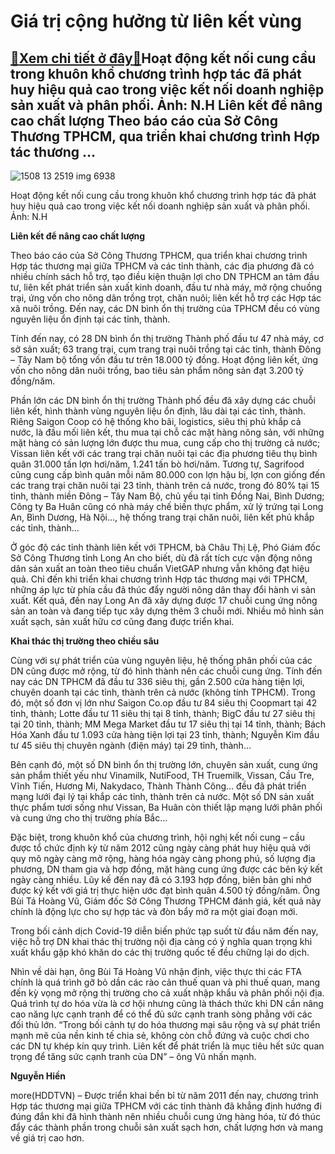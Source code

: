 Giá trị cộng hưởng từ liên kết vùng
===================================

[:gift:Xem chi tiết ở đây:gift:](https://hddtvn.com/gia-tri-cong-huong-tu-lien-ket-vung/)Hoạt động kết nối cung cầu trong khuôn khổ chương trình hợp tác đã phát huy hiệu quả cao trong việc kết nối doanh nghiệp sản xuất và phân phối. Ảnh: N.H Liên kết để nâng cao chất lượng Theo báo cáo của Sở Công Thương TPHCM, qua triển khai chương trình Hợp tác thương …
----------------------------------------------------------------------------------------------------------------------------------------------------------------------------------------------------------------------------------------------------------------------------





![1508 13 2519 img 6938](https://hddtvn.com/wp-content/uploads/2021/01/1508_13-_2519_IMG_6938.jpg "undefined")


Hoạt động kết nối cung cầu trong khuôn khổ chương trình hợp tác đã phát huy hiệu quả cao trong việc kết nối doanh nghiệp sản xuất và phân phối. Ảnh: N.H



**Liên kết để nâng cao chất lượng**


Theo báo cáo của Sở Công Thương TPHCM, qua triển khai chương trình Hợp tác thương mại giữa TPHCM và các tỉnh thành, các địa phương đã có nhiều chính sách hỗ trợ, tạo điều kiện thuận lợi cho DN TPHCM an tâm đầu tư, liên kết phát triển sản xuất kinh doanh, đầu tư nhà máy, mở rộng chuồng trại, ứng vốn cho nông dân trồng trọt, chăn nuôi; liên kết hỗ trợ các Hợp tác xã nuôi trồng. Đến nay, các DN bình ổn thị trường của TPHCM đều có vùng nguyên liệu ổn định tại các tỉnh, thành.


Tính đến nay, có 28 DN bình ổn thị trường Thành phố đầu tư 47 nhà máy, cơ sở sản xuất; 63 trang trại, cụm trang trại nuôi trồng tại các tỉnh, thành Đông – Tây Nam bộ tổng vốn đầu tư trên 18.000 tỷ đồng. Hoạt động liên kết, ứng vốn cho nông dân nuôi trồng, bao tiêu sản phẩm nông sản đạt 3.200 tỷ đồng/năm.


Phần lớn các DN bình ổn thị trường Thành phố đều đã xây dựng các chuỗi liên kết, hình thành vùng nguyên liệu ổn định, lâu dài tại các tỉnh, thành. Riêng Saigon Coop có hệ thống kho bãi, logistics, siêu thị phủ khắp cả nước, là đầu mối liên kết, thu mua tại chỗ các mặt hàng nông sản, với những mặt hàng có sản lượng lớn được thu mua, cung cấp cho thị trường cả nước; Vissan liên kết với các trang trại chăn nuôi tại các địa phương tiêu thụ bình quân 31.000 tấn lợn hơi/năm, 1.241 tấn bò hơi/năm. Tương tự, Sagrifood cũng cung cấp bình quân mỗi năm 80.000 con lợn hậu bị, lợn con giống đến các trang trại chăn nuôi tại 23 tỉnh, thành trên cả nước, trong đó 80% tại 15 tỉnh, thành miền Đông – Tây Nam Bộ, chủ yếu tại tỉnh Đồng Nai, Bình Dương; Công ty Ba Huân cũng có nhà máy chế biến thực phẩm, xử lý trứng tại Long An, Bình Dương, Hà Nội…, hệ thống trang trại chăn nuôi, liên kết phủ khắp các tỉnh, thành…


Ở góc độ các tỉnh thành liên kết với TPHCM, bà Châu Thị Lệ, Phó Giám đốc Sở Công Thương tỉnh Long An cho biết, dù đã rất tích cực vận động nông dân sản xuất an toàn theo tiêu chuẩn VietGAP nhưng vẫn không đạt hiệu quả. Chỉ đến khi triển khai chương trình Hợp tác thương mại với TPHCM, những áp lực từ phía cầu đã thúc đẩy người nông dân thay đổi hành vi sản xuất. Kết quả, đến nay Long An đã xây dựng được 17 chuỗi cung ứng nông sản an toàn và đang tiếp tục xây dựng thêm 3 chuỗi mới. Nhiều mô hình sản xuất sạch, sản xuất hữu cơ cũng đang được triển khai.


**Khai thác thị trường theo chiều sâu**


Cùng với sự phát triển của vùng nguyên liệu, hệ thống phân phối của các DN cũng được mở rộng, từ đó hình thành nên các chuỗi cung ứng. Tính đến nay các DN TPHCM đã đầu tư 336 siêu thị, gần 2.500 cửa hàng tiện lợi, chuyên doanh tại các tỉnh, thành trên cả nước (không tính TPHCM). Trong đó, một số đơn vị lớn như Saigon Co.op đầu tư 84 siêu thị Coopmart tại 42 tỉnh, thành; Lotte đầu tư 11 siêu thị tại 8 tỉnh, thành; BigC đầu tư 27 siêu thị tại 20 tỉnh, thành; MM Mega Market đầu tư 17 siêu thị tại 14 tỉnh, thành; Bách Hóa Xanh đầu tư 1.093 cửa hàng tiện lợi tại 23 tỉnh, thành; Nguyễn Kim đầu tư 45 siêu thị chuyên ngành (điện máy) tại 29 tỉnh, thành…


Bên cạnh đó, một số DN bình ổn thị trường lớn, chuyên sản xuất, cung ứng sản phẩm thiết yếu như Vinamilk, NutiFood, TH Truemilk, Vissan, Cầu Tre, Vĩnh Tiến, Hương Mi, Nakydaco, Thành Thành Công… đều đã phát triển mạng lưới đại lý tại khắp các tỉnh, thành trên cả nước. Một số DN sản xuất thực phẩm tươi sống như Vissan, Ba Huân còn thiết lập mạng lưới phân phối và cung ứng cho thị trường phía Bắc…


Đặc biệt, trong khuôn khổ của chương trình, hội nghị kết nối cung – cầu được tổ chức định kỳ từ năm 2012 cũng ngày càng phát huy hiệu quả với quy mô ngày càng mở rộng, hàng hóa ngày càng phong phú, số lượng địa phương, DN tham gia và hợp đồng, mặt hàng cung ứng được các bên ký kết ngày càng nhiều. Lũy kế đến nay đã có 3.193 hợp đồng, biên bản ghi nhớ được ký kết với giá trị thực hiện ước đạt bình quân 4.500 tỷ đồng/năm. Ông Bùi Tá Hoàng Vũ, Giám đốc Sở Công Thương TPHCM đánh giá, kết quả này chính là động lực cho sự hợp tác và đòn bẩy mở ra một giai đoạn mới.


Trong bối cảnh dịch Covid-19 diễn biến phức tạp suốt từ đầu năm đến nay, việc hỗ trợ DN khai thác thị trường nội địa càng có ý nghĩa quan trọng khi xuất khẩu gặp khó khăn do các thị trường quốc tế đều chững lại do dịch.


Nhìn về dài hạn, ông Bùi Tá Hoàng Vũ nhận định, việc thực thi các FTA chính là quá trình gỡ bỏ dần các rào cản thuế quan và phi thuế quan, mang đến kỳ vọng mở rộng thị trường cho cả xuất nhập khẩu và phân phối nội địa. Quá trình tự do hóa vừa là cơ hội nhưng cũng là thách thức khi DN cần nâng cao năng lực cạnh tranh để có thể đủ sức cạnh tranh sòng phẳng với các đối thủ lớn. “Trong bối cảnh tự do hóa thương mại sâu rộng và sự phát triển mạnh mẽ của nền kinh tế chia sẻ, không còn chỗ đứng và cuộc chơi cho các DN tự khép kín quy trình. Liên kết để phát triển là mục tiêu hết sức quan trọng để tăng sức cạnh tranh của DN” – ông Vũ nhấn mạnh.




**Nguyễn Hiền**



more(HDDTVN) – Được triển khai bền bỉ từ năm 2011 đến nay, chương trình Hợp tác thương mại giữa TPHCM với các tỉnh thành đã khẳng định hướng đi đúng đắn khi đã hình thành nên nhiều chuỗi cung ứng hàng hóa, từ đó thúc đẩy các thành phần trong chuỗi sản xuất sạch hơn, chất lượng hơn và mang về giá trị cao hơn.

